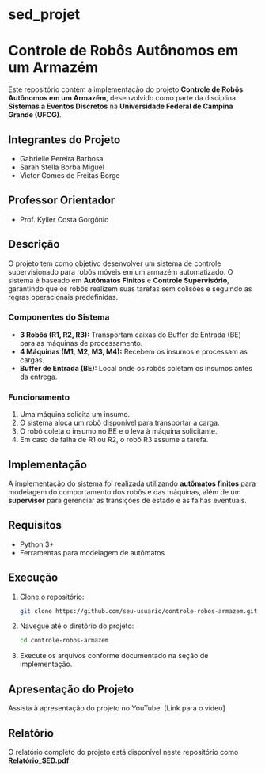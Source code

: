 # sed_projet
# Controle de Robôs Autônomos em um Armazém

Este repositório contém a implementação do projeto **Controle de Robôs Autônomos em um Armazém**, desenvolvido como parte da disciplina **Sistemas a Eventos Discretos** na **Universidade Federal de Campina Grande (UFCG)**.

## Integrantes do Projeto
- Gabrielle Pereira Barbosa
- Sarah Stella Borba Miguel
- Victor Gomes de Freitas Borge

## Professor Orientador
- Prof. Kyller Costa Gorgônio

## Descrição
O projeto tem como objetivo desenvolver um sistema de controle supervisionado para robôs móveis em um armazém automatizado. O sistema é baseado em **Autômatos Finitos** e **Controle Supervisório**, garantindo que os robôs realizem suas tarefas sem colisões e seguindo as regras operacionais predefinidas.

### Componentes do Sistema
- **3 Robôs (R1, R2, R3):** Transportam caixas do Buffer de Entrada (BE) para as máquinas de processamento.
- **4 Máquinas (M1, M2, M3, M4):** Recebem os insumos e processam as cargas.
- **Buffer de Entrada (BE):** Local onde os robôs coletam os insumos antes da entrega.

### Funcionamento
1. Uma máquina solicita um insumo.
2. O sistema aloca um robô disponível para transportar a carga.
3. O robô coleta o insumo no BE e o leva à máquina solicitante.
4. Em caso de falha de R1 ou R2, o robô R3 assume a tarefa.

## Implementação
A implementação do sistema foi realizada utilizando **autômatos finitos** para modelagem do comportamento dos robôs e das máquinas, além de um **supervisor** para gerenciar as transições de estado e as falhas eventuais.

## Requisitos
- Python 3+
- Ferramentas para modelagem de autômatos

## Execução
1. Clone o repositório:
   ```sh
   git clone https://github.com/seu-usuario/controle-robos-armazem.git
   ```
2. Navegue até o diretório do projeto:
   ```sh
   cd controle-robos-armazem
   ```
3. Execute os arquivos conforme documentado na seção de implementação.

## Apresentação do Projeto
Assista à apresentação do projeto no YouTube: [Link para o vídeo]

## Relatório
O relatório completo do projeto está disponível neste repositório como **Relatório_SED.pdf**.



